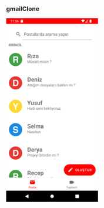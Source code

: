 ### gmailClone
 
<img width="250" src="https://github.com/yusufaktan/gmailClone/blob/main/imagefor_readme/image.jpg">
